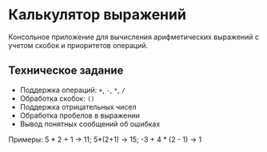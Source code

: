 # Калькулятор выражений

Консольное приложение для вычисления арифметических выражений с учетом скобок и приоритетов операций.

## Техническое задание

- Поддержка операций: `+`, `-`, `*`, `/`
- Обработка скобок: `()`
- Поддержка отрицательных чисел
- Обработка пробелов в выражении
- Вывод понятных сообщений об ошибках

Примеры:
5 * 2 + 1 → 11;
5*(2+1) → 15;
-3 + 4 * (2 - 1) → 1
